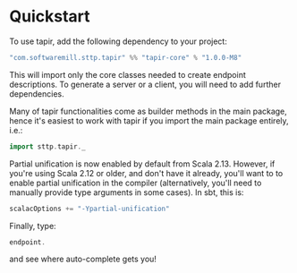 # Quickstart

To use tapir, add the following dependency to your project:

```scala
"com.softwaremill.sttp.tapir" %% "tapir-core" % "1.0.0-M8"
```

This will import only the core classes needed to create endpoint descriptions. To generate a server or a client, you
will need to add further dependencies.

Many of tapir functionalities come as builder methods in the main package, hence it's easiest to work with tapir if 
you import the main package entirely, i.e.:

```scala
import sttp.tapir._
```

Partial unification is now enabled by default from Scala 2.13. However, if you're using Scala 2.12 or older, and don't 
have it already, you'll want to to enable partial unification in the compiler (alternatively, you'll need to manually 
provide type arguments in some cases). In sbt, this is:

```scala
scalacOptions += "-Ypartial-unification"
```

Finally, type:

```scala
endpoint.
```

and see where auto-complete gets you!
